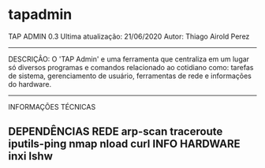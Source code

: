 # tapadmin

TAP ADMIN 0.3
Ultima atualização: 21/06/2020
Autor: Thiago Airold Perez

--------------------------------------------------------------------------------------------------------

DESCRIÇÂO: O 'TAP Admin' e uma ferramenta que centraliza em um lugar só diversos programas e comandos 
relacionado ao cotidiano como: tarefas de sistema, gerenciamento de usuário, ferramentas de rede e 
informações do hardware.

--------------------------------------------------------------------------------------------------------
INFORMAÇÕES TÉCNICAS

DEPENDÊNCIAS
REDE
  arp-scan 
  traceroute 
  iputils-ping 
  nmap 
  nload
  curl
INFO HARDWARE
  inxi
  lshw
--------------------------------------------------------------------------------------------------------
    
